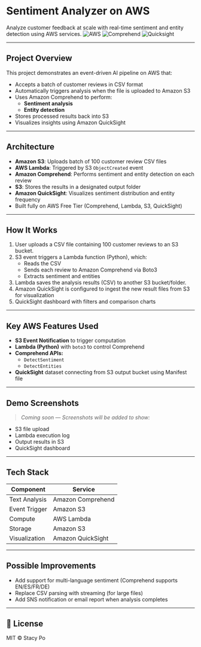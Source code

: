 # Sentiment Analyzer on AWS
Analyze customer feedback at scale with real-time sentiment and entity detection using AWS services.
![AWS](https://img.shields.io/badge/Powered%20by-AWS-yellow?style=flat&logo=amazonaws)
![Comprehend](https://img.shields.io/badge/Service-Amazon%20Comprehend-orange)
![Quicksight](https://img.shields.io/badge/Visualization-QuickSight-blue)

---

## Project Overview
This project demonstrates an event-driven AI pipeline on AWS that:
- Accepts a batch of customer reviews in CSV format
- Automatically triggers analysis when the file is uploaded to Amazon S3
- Uses Amazon Comprehend to perform:
  - **Sentiment analysis**
  - **Entity detection**
- Stores processed results back into S3
- Visualizes insights using Amazon QuickSight

---

## Architecture

- **Amazon S3**: Uploads batch of 100 customer review CSV files
- **AWS Lambda**: Triggered by S3 `ObjectCreated` event
- **Amazon Comprehend**: Performs sentiment and entity detection on each review
- **S3**: Stores the results in a designated output folder
- **Amazon QuickSight**: Visualizes sentiment distribution and entity frequency
- Built fully on AWS Free Tier (Comprehend, Lambda, S3, QuickSight)

---

## How It Works

1. User uploads a CSV file containing 100 customer reviews to an S3 bucket.
2. S3 event triggers a Lambda function (Python), which:
   - Reads the CSV
   - Sends each review to Amazon Comprehend via Boto3
   - Extracts sentiment and entities
3. Lambda saves the analysis results (CSV) to another S3 bucket/folder.
4. Amazon QuickSight is configured to ingest the new result files from S3 for visualization
5. QuickSight dashboard with filters and comparison charts

---

## Key AWS Features Used

- **S3 Event Notification** to trigger computation
- **Lambda (Python)** with `boto3` to control Comprehend
- **Comprehend APIs:**
  - `DetectSentiment`
  - `DetectEntities`
- **QuickSight** dataset connecting from S3 output bucket using Manifest file

---

## Demo Screenshots

> _Coming soon — Screenshots will be added to show:_
- S3 file upload
- Lambda execution log
- Output results in S3
- QuickSight dashboard

---

## Tech Stack

| Component | Service |
|----------|---------|
| Text Analysis | Amazon Comprehend |
| Event Trigger | Amazon S3 |
| Compute | AWS Lambda |
| Storage | Amazon S3 |
| Visualization | Amazon QuickSight |

---

## Possible Improvements

- Add support for multi-language sentiment (Comprehend supports EN/ES/FR/DE)
- Replace CSV parsing with streaming (for large files)
- Add SNS notification or email report when analysis completes


---

## 📄 License

MIT © Stacy Po
